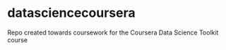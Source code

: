 datasciencecoursera
===================

Repo created towards coursework for the Coursera Data Science Toolkit course
